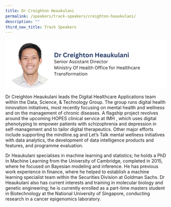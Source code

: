 ```yaml
---
title: Dr Creighton Heaukulani
permalink: /speakers/track-speakers/creighton-heaukulani/
description: ""
third_nav_title: Track Speakers
---
```

<div style="display: flex; flex-wrap: wrap;">
  <div style="flex-basis: 100%; max-width: 100%;">
    <img alt="track speakers 1" src="/images/SpeakersPhoto/creightonheaukulaniv0.png">
  </div>
		</div>
		
Dr Creighton Heaukulani leads the Digital Healthcare Applications team within the Data, Science, &amp; Technology Group. The group runs digital health innovation initiatives, most recently focusing on mental health and wellness and on the management of chronic diseases. A flagship project revolves around the upcoming HOPES clinical service at IMH , which uses digital phenotyping to empower patients with schizophrenia and depression in self-management and to tailor digital therapeutics. Other major efforts include supporting the mindline.sg and Let’s Talk mental wellness initiatives with data analytics, the development of data intelligence products and features, and programme evaluation.

Dr Heaukulani specialises in machine learning and statistics; he holds a PhD in Machine Learning from the University of Cambridge, completed in 2015, where he focused on Bayesian modeling and inference. He has previous work experience in finance, where he helped to establish a machine learning specialist team within the Securities Division at Goldman Sachs. Dr Heaukulani also has current interests and training in molecular biology and genetic engineering; he is currently enrolled as a part-time masters student in Biotechnology at the National University of Singapore, conducting research in a cancer epigenomics laboratory.